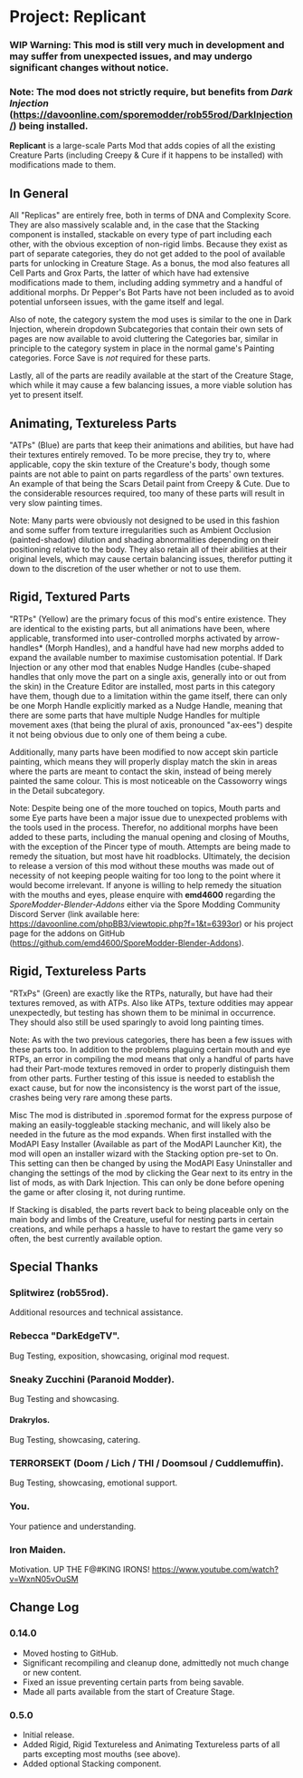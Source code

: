 # Project: Replicant
### WIP Warning: This mod is still very much in development and may suffer from unexpected issues, and may undergo significant changes without notice. 
### Note: The mod does not strictly require, but benefits from *Dark Injection* (https://davoonline.com/sporemodder/rob55rod/DarkInjection/) being installed.

**Replicant** is a large-scale Parts Mod that adds copies of all the existing Creature Parts (including Creepy & Cure if it happens to be installed) with modifications made to them.

## In General
All "Replicas" are entirely free, both in terms of DNA and Complexity Score. They are also massively scalable and, in the case that the Stacking component is installed, stackable on every type of part including each other, with the obvious exception of non-rigid limbs. Because they exist as part of separate categories, they do not get added to the pool of available parts for unlocking in Creature Stage. As a bonus, the mod also features all Cell Parts and Grox Parts, the latter of which have had extensive modifications made to them, including adding symmetry and a handful of additional morphs. Dr Pepper's Bot Parts have not been included as to avoid potential unforseen issues, with the game itself and legal.

Also of note, the category system the mod uses is similar to the one in Dark Injection, wherein dropdown Subcategories that contain their own sets of pages are now available to avoid cluttering the Categories bar, similar in principle to the category system in place in the normal game's Painting categories. Force Save is *not* required for these parts.

Lastly, all of the parts are readily available at the start of the Creature Stage, which while it may cause a few balancing issues, a more viable solution has yet to present itself.

## Animating, Textureless Parts
"ATPs" (Blue) are parts that keep their animations and abilities, but have had their textures entirely removed. To be more precise, they try to, where applicable, copy the skin texture of the Creature's body, though some paints are not able to paint on parts regardless of the parts' own textures. An example of that being the Scars Detail paint from Creepy & Cute. Due to the considerable resources required, too many of these parts will result in very slow painting times.

Note: Many parts were obviously not designed to be used in this fashion and some suffer from texture irregularities such as Ambient Occlusion (painted-shadow) dilution and shading abnormalities depending on their positioning relative to the body. They also retain all of their abilities at their original levels, which may cause certain balancing issues, therefor putting it down to the discretion of the user whether or not to use them.

## Rigid, Textured Parts
"RTPs" (Yellow) are the primary focus of this mod's entire existence. They are identical to the existing parts, but all animations have been, where applicable, transformed into user-controlled morphs activated by arrow-handles* (Morph Handles), and a handful have had new morphs added to expand the available number to maximise customisation potential. If Dark Injection or any other mod that enables Nudge Handles (cube-shaped handles that only move the part on a single axis, generally into or out from the skin) in the Creature Editor are installed, most parts in this category have them, though due to a limitation within the game itself, there can only be one Morph Handle explicitly marked as a Nudge Handle, meaning that there are some parts that have multiple Nudge Handles for multiple movement axes (that being the plural of axis, pronounced "ax-ees") despite it not being obvious due to only one of them being a cube.

Additionally, many parts have been modified to now accept skin particle painting, which means they will properly display match the skin in areas where the parts are meant to contact the skin, instead of being merely painted the same colour. This is most noticeable on the Cassoworry wings in the Detail subcategory.

Note: Despite being one of the more touched on topics, Mouth parts and some Eye parts have been a major issue due to unexpected problems with the tools used in the process. Therefor, no additional morphs have been added to these parts, including the manual opening and closing of Mouths, with the exception of the Pincer type of mouth. Attempts are being made to remedy the situation, but most have hit roadblocks. Ultimately, the decision to release a version of this mod without these mouths was made out of necessity of not keeping people waiting for too long to the point where it would become irrelevant. If anyone is willing to help remedy the situation with the mouths and eyes, please enquire with **emd4600** regarding the *SporeModder-Blender-Addons* either via the Spore Modding Community Discord Server (link available here: https://davoonline.com/phpBB3/viewtopic.php?f=1&t=6393or) or his project page for the addons on GitHub (https://github.com/emd4600/SporeModder-Blender-Addons).

## Rigid, Textureless Parts
"RTxPs" (Green) are exactly like the RTPs, naturally, but have had their textures removed, as with ATPs. Also like ATPs, texture oddities may appear unexpectedly, but testing has shown them to be minimal in occurrence. They should also still be used sparingly to avoid long painting times.

Note: As with the two previous categories, there has been a few issues with these parts too. In addition to the problems plaguing certain mouth and eye RTPs, an error in compiling the mod means that only a handful of parts have had their Part-mode textures removed in order to properly distinguish them from other parts. Further testing of this issue is needed to establish the exact cause, but for now the inconsistency is the worst part of the issue, crashes being very rare among these parts.

Misc
The mod is distributed in .sporemod format for the express purpose of making an easily-toggleable stacking mechanic, and will likely also be needed in the future as the mod expands. When first installed with the ModAPI Easy Installer (Available as part of the ModAPI Launcher Kit), the mod will open an installer wizard with the Stacking option pre-set to On. This setting can then be changed by using the ModAPI Easy Uninstaller and changing the settings of the mod by clicking the Gear next to its entry in the list of mods, as with Dark Injection. This can only be done before opening the game or after closing it, not during runtime.

If Stacking is disabled, the parts revert back to being placeable only on the main body and limbs of the Creature, useful for nesting parts in certain creations, and while perhaps a hassle to have to restart the game very so often, the best currently available option.

## Special Thanks
### Splitwirez (rob55rod).
Additional resources and technical assistance.

### Rebecca "DarkEdgeTV".
Bug Testing, exposition, showcasing, original mod request.

### Sneaky Zucchini (Paranoid Modder).
Bug Testing and showcasing.

#### Drakrylos.
Bug Testing, showcasing, catering.

### TERRORSEKT (Doom / Lich / THI / Doomsoul / Cuddlemuffin).
Bug Testing, showcasing, emotional support.

### You.
Your patience and understanding.

### Iron Maiden.
Motivation. UP THE F@#KING IRONS!
https://www.youtube.com/watch?v=WxnN05vOuSM

## Change Log
### 0.14.0
* Moved hosting to GitHub.
* Significant recompiling and cleanup done, admittedly not much change or new content.
* Fixed an issue preventing certain parts from being savable.
* Made all parts available from the start of Creature Stage.

### 0.5.0
* Initial release.
* Added Rigid, Rigid Textureless and Animating Textureless parts of all parts excepting most mouths (see above).
* Added optional Stacking component.
